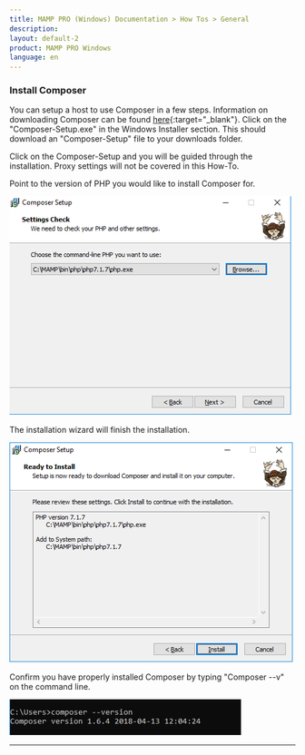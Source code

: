 ```yaml
---
title: MAMP PRO (Windows) Documentation > How Tos > General
description: 
layout: default-2
product: MAMP PRO Windows
language: en
---
```


### Install Composer 

You can setup a host to use Composer in a few steps. Information on downloading Composer can be found [here]( https://getcomposer.org/download/){:target="_blank"}. Click on the  "Composer-Setup.exe" in the Windows Installer section. This should download an "Composer-Setup" file to your downloads folder. 

Click on the Composer-Setup and you will be guided through the installation. Proxy settings will not be covered in this How-To.

Point to the version of PHP you would like to install Composer for.

![MAMP](/en/MAMP-PRO-Windows/How-Tos/General/SetupComposer/phpComposerWithPath.png)

The installation wizard will finish the installation.

![MAMP](/en/MAMP-PRO-Windows/How-Tos/General/SetupComposer/PHPComposerFinish.png)

Confirm you have properly installed Composer by typing "Composer --v" on the command line.
    
![MAMP](/en/MAMP-PRO-Windows/How-Tos/General/SetupComposer/phpComposerCheck.png)
    
---


